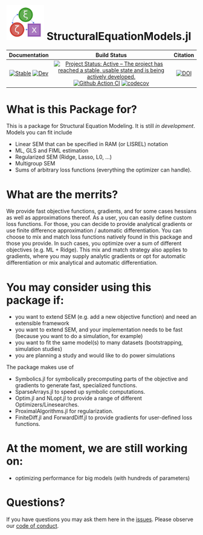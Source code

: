 # <img src="https://github.com/StructuralEquationModels/Data/blob/main/images/logo.png" width = 100> StructuralEquationModels.jl

| **Documentation**                                                               | **Build Status**                                                                                | Citation                                                                                        |
|:-------------------------------------------------------------------------------:|:-----------------------------------------------------------------------------------------------:|:-----------------------------------------------------------------------------------------------:|
| [![Stable](https://img.shields.io/badge/docs-stable-blue.svg)](https://structuralequationmodels.github.io/StructuralEquationModels.jl/) [![Dev](https://img.shields.io/badge/docs-dev-blue.svg)](https://structuralequationmodels.github.io/StructuralEquationModels.jl/dev/) | [![Project Status: Active – The project has reached a stable, usable state and is being actively developed.](https://www.repostatus.org/badges/latest/active.svg)](https://www.repostatus.org/#active) [![Github Action CI](https://github.com/StructuralEquationModels/StructuralEquationModels.jl/workflows/CI_extended/badge.svg)](https://github.com/StructuralEquationModels/StructuralEquationModels.jl/actions/) [![codecov](https://codecov.io/gh/StructuralEquationModels/StructuralEquationModels.jl/branch/main/graph/badge.svg?token=P2kjzpvM4V)](https://codecov.io/gh/StructuralEquationModels/StructuralEquationModels.jl) | [![DOI](https://zenodo.org/badge/228649704.svg)](https://zenodo.org/badge/latestdoi/228649704) |

# What is this Package for?

This is a package for Structural Equation Modeling.
It is still *in development*.
Models you can fit include
- Linear SEM that can be specified in RAM (or LISREL) notation
- ML, GLS and FIML estimation
- Regularized SEM (Ridge, Lasso, L0, ...)
- Multigroup SEM
- Sums of arbitrary loss functions (everything the optimizer can handle).

# What are the merrits?

We provide fast objective functions, gradients, and for some cases hessians as well as approximations thereof.
As a user, you can easily define custom loss functions.
For those, you can decide to provide analytical gradients or use finite difference approximation / automatic differentiation.
You can choose to mix and match loss functions natively found in this package and those you provide.
In such cases, you optimize over a sum of different objectives (e.g. ML + Ridge).
This mix and match strategy also applies to gradients, where you may supply analytic gradients or opt for automatic differentiation or mix analytical and automatic differentiation.

# You may consider using this package if:

- you want to extend SEM (e.g. add a new objective function) and need an extensible framework
- you want to extend SEM, and your implementation needs to be fast (because you want to do a simulation, for example)
- you want to fit the same model(s) to many datasets (bootstrapping, simulation studies)
- you are planning a study and would like to do power simulations

The package makes use of
- Symbolics.jl for symbolically precomputing parts of the objective and gradients to generate fast, specialized functions.
- SparseArrays.jl to speed up symbolic computations.
- Optim.jl and NLopt.jl to provide a range of different Optimizers/Linesearches.
- ProximalAlgorithms.jl for regularization.
- FiniteDiff.jl and ForwardDiff.jl to provide gradients for user-defined loss functions.

# At the moment, we are still working on:
- optimizing performance for big models (with hundreds of parameters)

# Questions?

If you have questions you may ask them here in the [issues](https://github.com/StructuralEquationModels/StructuralEquationModels.jl/issues/new).
Please observe our [code of conduct](/CODE_OF_CONDUCT.md).
